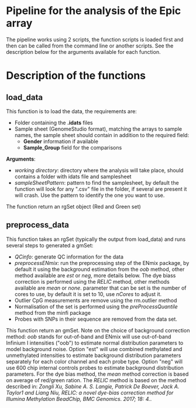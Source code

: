 # Pipeline for the analysis of the Epic array

The pipeline works using 2 scripts, the function scripts is loaded first and then can be called from the command line or another scripts.
See the description below for the arguments available for each function.

# Description of the functions  

## load_data
This function is to load the data, the requirements are:
* Folder containing the **.idats** files
* Sample sheet (GenomeStudio format), matching the arrays to sample names, the sample sheet should contain in addition to the required field:
  * **Gender** information if available
  * **Sample_Group** field for the comparisons
 
**Arguments**:
* *working directory*: directory where the analysis will take place, should contains a folder with idats file and samplesheet
* *sampleSheetPattern*: pattern to find the samplesheet, by default the function will look for any ".csv" file in the folder, if several are present it will crash. Use the pattern to identify the one you want to use.
  
The function return an rgSet object (Red and Green set)

## preprocess_data
This function takes an rgSet (typically the output from load_data) and runs several steps to generated a gmSet:
* *QCinfo*: generate QC information for the data
* *preprocessENmix*: run the preprocessing step of the ENmix package, by default it using the background estimation from the *oob* method, other method available are *est* or *neg*, more details below. The dye biass correction is performed using the *RELIC* method, other methods available are *mean* or *none*. parameter that can be set is the number of cores to use, by default it is set to 10, use *nCores* to adjust it.
* Outlier CpG measurements are remove using the rm.outlier method
* Normalisation of the set is performed using the *preProcessQuantile* method from the minfi package
* Probes with SNPs in their sequence are removed from the data set.

This function return an gmSet. Note on the choice of background correction method: *oob* stands for out-of-band and ENmix will use out-of-band Infinium I intensities ("oob") to estimate normal distribution parameters to model background noise. Option "est" will use combined methylated and unmethylated intensities to estimate background distribution parameters separately for each color channel and each probe type. Option "neg" will use 600 chip internal controls probes to estimate background distribution parameters.
For the dye bias method, the *mean* method correction is based on average of red/green ration. The *RELIC* method is based on the method described in: *Zongli Xu, Sabine A. S. Langie, Patrick De Boever, Jack A. Taylor1 and Liang Niu, RELIC: a novel dye-bias correction method for Illumina Methylation BeadChip, BMC Genomics. 2017; 18: 4.*. 







